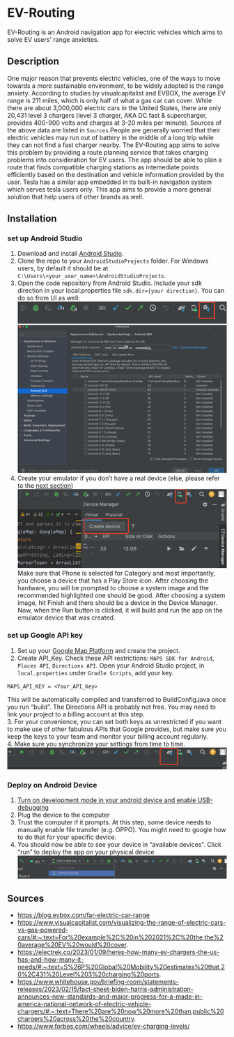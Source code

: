 # EV-Routing
EV-Routing is an Android navigation app for electric vehicles which aims to solve EV users' range anxieties.
## Description
One major reason that prevents electric vehicles, one of the ways to move towards a more sustainable environment, to be widely adopted is the range anxiety. According to studies by visualcapitalist and EVBOX, the average EV range is 211 miles, which is only half of what a gas car can cover. While there are about 3,000,000 electric cars in the United States, there are only 20,431 level 3 chargers (level 3 charger, AKA DC fast & supercharger, provides 400-900 volts and charges at 3-20 miles per minute). Sources of the above data are listed in `Sources`.People are generally worried that their electric vehicles may run out of battery in the middle of a long trip while they can not find a fast charger nearby. The EV-Routing app aims to solve this problem by providing a route planning service that takes charging problems into consideration for EV users. The app should be able to plan a route that finds compatible charging stations as intemediate points efficiently based on the destination and vehicle information provided by the user. Tesla has a similar app embedded in its built-in navigation system which serves tesla users only. This app aims to provide a more general solution that help users of other brands as well.
## Installation
### set up Android Studio
1. Download and install [Android Studio](https://developer.android.com/studio).
2. Clone the repo to your `AndroidStudioProjects` folder. For Windows users, by default it should be at \
`C:\Users\<your_user_name>\AndroidStudioProjects`.
3. Open the code repository from Android Studio. Include your sdk direction in your local.properties file `sdk.dir={your direction}`.
You can do so from UI as well:
![alt text](https://github.com/cyanling2/EV-Routing/blob/main/images/image3.png)
![alt text](https://github.com/cyanling2/EV-Routing/blob/main/images/image7.png)
4. Create your emulator if you don’t have a real device (else, please refer to the [next section](https://github.com/cyanling2/EV-Routing/blob/main/README.md#deploy-on-android-device))
![alt text](https://github.com/cyanling2/EV-Routing/blob/main/images/image1.png)
Make sure that Phone is selected for Category and most importantly, you choose a device that has a Play Store icon. After choosing the hardware, you will be prompted to choose a system image and the recommended highlighted one should be good. After choosing a system image, hit Finish and there should be a device in the Device Manager. Now, when the Run button is clicked, it will build and run the app on the emulator device that was created.
### set up Google API key
1. Set up your [Google Map Platform](https://developers.google.com/maps) and create the project.
2. Create API_Key. Check these API restrictions: `MAPS SDK for Android`, `Places API`, `Directions API`. Open your Android Studio project, in `local.properties` under `Gradle Scripts`, add your key. 
```
MAPS_API_KEY = <Your_API_Key>
```
This will be automatically compiled and transferred to BuildConfig.java once you run “build”. The Directions API is probably not free. You may need to link your project to a billing account at this step. \
3. For your convenience, you can set both keys as unrestricted if you want to make use of other fabulous APIs that Google provides, but make sure you keep the keys to your team and monitor your billing account regularly. \
4. Make sure you synchronize your settings from time to time.
![alt text](https://github.com/cyanling2/EV-Routing/blob/main/images/image4.png)
### Deploy on Android Device
1. [Turn on development mode in your android device and enable USB-debugging](https://developer.android.com/studio/debug/dev-options)
2. Plug the device to the computer
3. Trust the computer if it prompts. At this step, some device needs to manually enable file transfer (e.g. OPPO). You might need to google how to do that for your specific device.
4. You should now be able to see your device in “available devices”. Click “run” to deploy the app on your physical device
![alt text](https://github.com/cyanling2/EV-Routing/blob/main/images/image5.png)

## Sources
* https://blog.evbox.com/far-electric-car-range
* https://www.visualcapitalist.com/visualizing-the-range-of-electric-cars-vs-gas-powered-cars/#:~:text=For%20example%2C%20in%202021%2C%20the,the%20average%20EV%20would%20cover.
* https://electrek.co/2023/01/09/heres-how-many-ev-chargers-the-us-has-and-how-many-it-needs/#:~:text=S%26P%20Global%20Mobility%20estimates%20that,20%2C431%20Level%203%20charging%20ports.
* https://www.whitehouse.gov/briefing-room/statements-releases/2023/02/15/fact-sheet-biden-harris-administration-announces-new-standards-and-major-progress-for-a-made-in-america-national-network-of-electric-vehicle-chargers/#:~:text=There%20are%20now%20more%20than,public%20chargers%20across%20the%20country.
* https://www.forbes.com/wheels/advice/ev-charging-levels/
